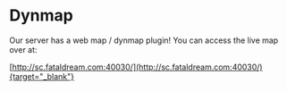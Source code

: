 # Dynmap

Our server has a web map / dynmap plugin!
You can access the live map over at:

[http://sc.fataldream.com:40030/](http://sc.fataldream.com:40030/){target="_blank"}
